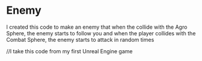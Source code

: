 # Enemy
I created this code to make an enemy that when the collide with the Agro Sphere, the enemy starts to follow you and when the player collides with the Combat Sphere, the enemy starts to attack in random times

//I take this code from my first Unreal Engine game
